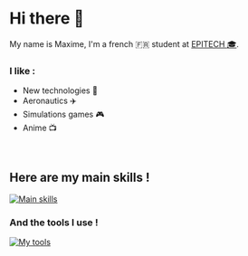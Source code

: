 # Hi there 👋

My name is Maxime, I'm a french :fr: student at [EPITECH :mortar_board:](https://epitech.eu). <br/>
### I like :
- New technologies :rocket:
- Aeronautics :airplane:
- Simulations games :video_game:
- Anime :tv:
<br/>

## Here are my main skills !

[![Main skills](https://skillicons.dev/icons?i=c,cpp,python,nodejs,js,typescript,vuejs,nuxtjs,react,electron,tailwind,html,css,mysql,postgres,arduino&perline=9)](https://github.com/tandpfun/skill-icons)

### And the tools I use !

[![My tools](https://skillicons.dev/icons?i=linux,idea,vscode,git,docker,kubernetes,cloudflare,md,cmake&perline=9)](https://github.com/tandpfun/skill-icons)
